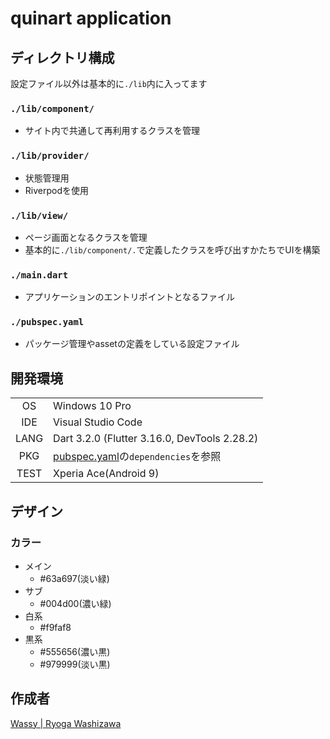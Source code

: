 # quinart application

## ディレクトリ構成
設定ファイル以外は基本的に`./lib`内に入ってます

### `./lib/component/`
- サイト内で共通して再利用するクラスを管理

### `./lib/provider/`
- 状態管理用
- Riverpodを使用

### `./lib/view/`
- ページ画面となるクラスを管理
- 基本的に`./lib/component/.`で定義したクラスを呼び出すかたちでUIを構築

### `./main.dart`
- アプリケーションのエントリポイントとなるファイル

### `./pubspec.yaml`
- パッケージ管理やassetの定義をしている設定ファイル

## 開発環境
|       |     |
|  :-:  | --- |
| OS    | Windows 10 Pro |
| IDE   | Visual Studio Code |
| LANG  | Dart 3.2.0 (Flutter 3.16.0, DevTools 2.28.2) |
| PKG   | [pubspec.yaml](https://github.com/Team-NFF/quinart-application/blob/master/pubspec.yaml)の`dependencies`を参照 |
| TEST  | Xperia Ace(Android 9) |

## デザイン
### カラー
- メイン
  - #63a697(淡い緑)
- サブ
  - #004d00(濃い緑)
- 白系
  - #f9faf8
- 黒系
  - #555656(濃い黒)
  - #979999(淡い黒)

## 作成者
[Wassy | Ryoga Washizawa](https://github.com/wassy310)